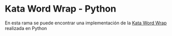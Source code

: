 # Kata Word Wrap - Python

En esta rama se puede encontrar una implementación de la [Kata Word Wrap](https://codingdojo.org/kata/WordWrap/) realizada en Python
